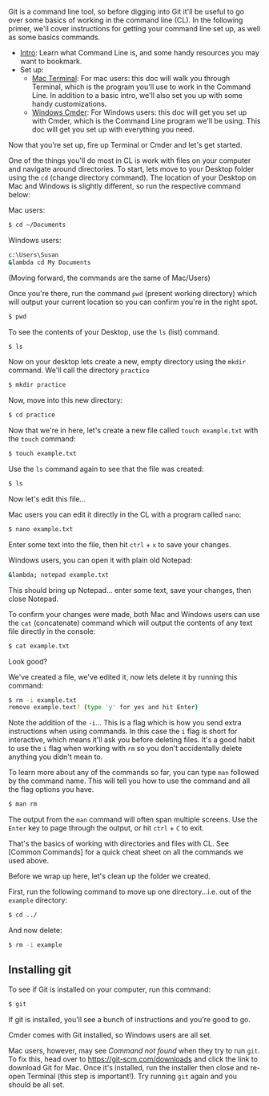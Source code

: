 Git is a command line tool, so before digging into Git it'll be useful to go over some basics of working in the command line (CL). In the following primer, we'll cover instructions for getting your command line set up, as well as some basics commands.

+ [Intro](https://github.com/susanBuck/notes/blob/master/07_Command_Line/00_Intro.md): Learn what Command Line is, and some handy resources you may want to bookmark.
+ Set up:
    + [Mac Terminal](https://github.com/susanBuck/notes/blob/master/07_Command_Line/02_Mac-Terminal.md): For mac users: this doc will walk you through Terminal, which is the program you'll use to work in the Command Line. In addition to a basic intro, we'll also set you up with some handy customizations.
    + [Windows Cmder](https://github.com/susanBuck/notes/blob/master/07_Command_Line/03_Windows-Cmder.md): For Windows users: this doc will get you set up with Cmder, which is the Command Line program we'll be using. This doc will get you set up with everything you need.

Now that you're set up, fire up Terminal or Cmder and let's get started.

One of the things you'll do most in CL is work with files on your computer and navigate around directories. To start, lets move to your Desktop folder using the `cd` (change directory command). The location of your Desktop on Mac and Windows is slightly different, so run the respective command below:

Mac users:
```bash
$ cd ~/Documents
```

Windows users:
```bash
c:\Users\Susan
&lambda cd My Documents
```

(Moving forward, the commands are the same of Mac/Users)

Once you're there, run the command `pwd` (present working directory) which will output your current location so you can confirm you're in the right spot.
```bash
$ pwd
```

To see the contents of your Desktop, use the `ls` (list) command.
```bash
$ ls
```

Now on your desktop lets create a new, empty directory using the `mkdir` command. We'll call the directory `practice`
```bash
$ mkdir practice
```

Now, move into this new directory:
```bash
$ cd practice
```

Now that we're in here, let's create a new file called `touch example.txt` with the `touch` command:
```bash
$ touch example.txt
```

Use the `ls` command again to see that the file was created: 
```bash
$ ls 
```

Now let's edit this file...

Mac users you can edit it directly in the CL with a program called `nano`:

```bash
$ nano example.txt
```

Enter some text into the file, then hit `ctrl` + `x` to save your changes.

Windows users, you can open it with plain old Notepad:

```bash
&lambda; notepad example.txt
```

This should bring up Notepad... enter some text, save your changes, then close Notepad.

To confirm your changes were made, both Mac and Windows users can use the `cat` (concatenate) command which will output the contents of any text file directly in the console:

```bash
$ cat example.txt
```

Look good?

We've created a file, we've edited it, now lets delete it by running this command:

```bash
$ rm -i example.txt
remove example.text? (type 'y' for yes and hit Enter)
```

Note the addition of the `-i`... This is a flag which is how you send extra instructions when using commands. In this case the `i` flag is short for interactive, which means it'll ask you before deleting files. It's a good habit to use the `i` flag when working with `rm` so you don't accidentally delete anything you didn't mean to.

To learn more about any of the commands so far, you can type `man` followed by the command name. This will tell you how to use the command and all the flag options you have.

```bash
$ man rm
```

The output from the `man` command will often span multiple screens. Use the `Enter` key to page through the output, or hit `ctrl` + `C` to exit.

That's the basics of working with directories and files with CL. See [Common Commands] for a quick cheat sheet on all the commands we used above.

Before we wrap up here, let's clean up the folder we created.

First, run the following command to move up one directory...i.e. out of the `example` directory:

```bash
$ cd ../
```

And now delete:
```bash
$ rm -i example
```

## Installing git

To see if Git is installed on your computer, run this command:

```bash
$ git
```

If git is installed, you'll see a bunch of instructions and you're good to go. 

Cmder comes with Git installed, so Windows users are all set.

Mac users, however, may see *Command not found* when they try to run `git`. To fix this, head over to <https://git-scm.com/downloads> and click the link to download Git for Mac. Once it's installed, run the installer then close and re-open Terminal (this step is important!). Try running `git` again and you should be all set.

